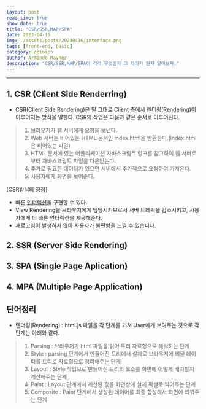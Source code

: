```yaml
---
layout: post
read_time: true
show_date: true
title: "CSR/SSR,MAP/SPA"
date: 2023-04-16
img: ./assets/posts/20230416/interface.png
tags: [front-end, basic]
category: opinion
author: Armando Maynez
description: "CSR/SSR,MAP/SPA이 각각 무엇인지 그 차이가 뭔지 알아보자."
---
```

---
## 1. CSR (Client Side Renderring)
- CSR(Client Side Rendering)은 말 그대로 Client 측에서 [렌더링(Rendering)](#단어정리)이 이루어지는 방식을 말한다. CSR의 작업은 다음과 같은 순서로 이루어진다.<br>
> 1) 브라우저가 웹 서버에게 요청을 보낸다.<br>
> 2) Web 서버는 비어있는 HTML 문서인 index.html을 반환한다.(index.html은 비어있는 파일)<br>
> 3) HTML 문서에 있는 어플리케이션 자바스크립트 링크를 참고하여 웹 서버로부터 자바스크립트 파일을 다운받는다.<br>
> 4) 추가로 필요한 데이터가 있으면 서버에서 추가적으로 요청하여 가져온다.<br>
> 5) 사용자에게 화면을 보여준다.<br>

[CSR방식의 장점]
- 빠른 [인터렉션](#단어정리)을 구현할 수 있다.
- View Rendering을 브라우저에게 담당시키므로서 서버 트레픽을 감소시키고, 사용자에게 더 빠른 인터렉션을 제공해준다.
- 새로고침이 발생하지 않아 사용자가 불편함을 느낄 수 있습니다.

## 2. SSR (Server Side Rendering)
## 3. SPA (Single Page Aplication)
## 4. MPA (Multiple Page Application)
## 단어정리
- 렌더링(Rendering) : html.js 파일을 각 단계를 거쳐 User에게 보여주는 것으로 각 단계는 아래와 같다.
> 1) Parsing : 브라우저가 html 파일을 읽어 트리 자료형으로 해석하는 단계<br> 
> 2) Style : parsing 단계에서 만들어진 트리에서 실제로 브라우저에 띄울 데이터를 트리로 자료형으로 정리해주는 단계<br>
> 3) Layout : Style 작업으로 만들어진 트리의 요소를 화면에 어떻게 배치할지 계산해주는 단계<br>
> 4) Paint : Layout 단계에서 계산된 값을 화면상에 실제 픽셀로 찍어주는 단계<br>
> 5) Composite : Paint 단계에서 생성된 레이어를 최종 합성해서 화면에 띄워주는 단계
